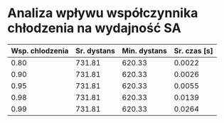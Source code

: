 # Analiza wpływu współczynnika chłodzenia na wydajność SA

| Wsp. chlodzenia | Sr. dystans | Min. dystans | Sr. czas [s] |
| --- | --- | --- | --- |
| 0.80 | 731.81 | 620.33 | 0.0022 |
| 0.90 | 731.81 | 620.33 | 0.0026 |
| 0.95 | 731.81 | 620.33 | 0.0055 |
| 0.98 | 731.81 | 620.33 | 0.0139 |
| 0.99 | 731.81 | 620.33 | 0.0264 |
